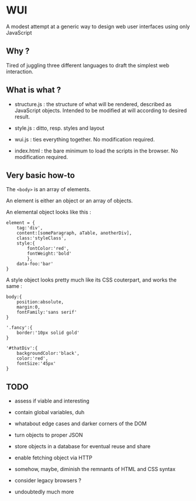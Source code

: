 # WUI

A modest attempt at a generic way to design web user interfaces using only JavaScript


## Why ?

Tired of juggling three different languages to draft the simplest web interaction.

## What is what ?

* structure.js : the structure of what will be rendered, described as JavaScript objects. Intended to be modified at will according to desired result.

* style.js : ditto, resp. styles and layout

* wui.js : ties everything together. No modification required.

* index.html : the bare minimum to load the scripts in the browser. No modification required.

## Very basic how-to

The `<body>` is an array of elements.

An element is either an object or an array of objects.

An elemental object looks like this :

	element = {
		tag:'div',
		content:[someParagraph, aTable, anotherDiv],
		class:'styleClass',
		style:{
			fontColor:'red',
			fontWeight:'bold'
			},
		data-foo:'bar'
	}

A style object looks pretty much like its CSS couterpart, and works the same :

	body:{
		position:absolute,
		margin:0,
		fontFamily:'sans serif'
	}

	'.fancy':{
		border:'10px solid gold'
	}

	'#thatDiv':{
		backgroundColor:'black',
		color:'red',
		fontSize:'45px'
	}


## TODO

* assess if viable and interesting

* contain global variables, duh

* whatabout edge cases and darker corners of the DOM

* turn objects to proper JSON

* store objects in a database for eventual reuse and share

* enable fetching object via HTTP

* somehow, maybe, diminish the remnants of HTML and CSS syntax

* consider legacy browsers ?

* undoubtedly much more
